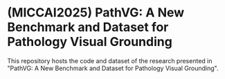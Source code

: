 # (MICCAI2025) PathVG: A New Benchmark and Dataset for Pathology Visual Grounding
This repository hosts the code and dataset of the research presented in "PathVG: A New Benchmark and Dataset for Pathology Visual Grounding". 
